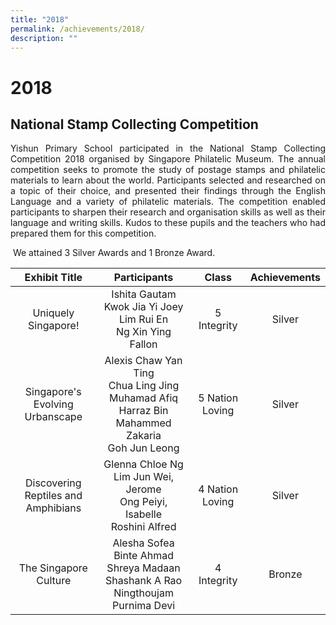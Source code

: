 ```yaml
---
title: "2018"
permalink: /achievements/2018/
description: ""
---
```

# 2018

National Stamp Collecting Competition 
--------------------------------------

<p style="text-align: justify;">Yishun Primary School participated in the National Stamp Collecting Competition 2018 organised by Singapore Philatelic Museum. The annual competition seeks to promote the study of postage stamps and philatelic materials to learn about the world. Participants selected and researched on a topic of their choice, and presented their findings through the English Language and a variety of philatelic materials. The competition enabled participants to sharpen their research and organisation skills as well as their language and writing skills. Kudos to these pupils and the teachers who had prepared them for this competition.</p>

 We attained 3 Silver Awards and 1 Bronze Award.
 
 |            Exhibit Title            |                                             Participants                                            |      Class      | Achievements |
|:-----------------:|:----------------:|:---------------:|:------------:|
|         Uniquely Singapore!         |                Ishita Gautam<br>Kwok Jia Yi Joey<br>Lim Rui En<br>Ng Xin Ying Fallon                |   5 Integrity   |    Silver    |
|   Singapore's Evolving Urbanscape   | Alexis Chaw Yan Ting<br>Chua Ling Jing<br>Muhamad Afiq Harraz Bin Mahammed Zakaria<br>Goh Jun Leong | 5 Nation Loving |    Silver    |
| Discovering Reptiles and Amphibians |           Glenna Chloe Ng<br>Lim Jun Wei, Jerome<br>Ong Peiyi, Isabelle<br>Roshini Alfred           | 4 Nation Loving |    Silver    |
|        The Singapore Culture        |       Alesha Sofea Binte Ahmad<br>Shreya Madaan<br>Shashank A Rao<br>Ningthoujam Purnima Devi       |   4 Integrity   |    Bronze    |
